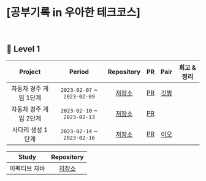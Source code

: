 
# [공부기록 in 우아한 테크코스]


<br>

## 🍏 Level 1

| Project | Period | Repository | PR | Pair | 회고 & 정리 |
|:---:|:---:|:---:|:---:|:---:|:---:|
|자동차 경주 게임 1단계|`2023-02-07` ~ `2023-02-09`|[저장소](https://github.com/hectick/java-racingcar/tree/step1)|[PR](https://github.com/woowacourse/java-racingcar/pull/493)|[깃짱](https://github.com/eunkeeee)| |
|자동차 경주 게임 2단계|`2023-02-10` ~ `2023-02-13`|[저장소](https://github.com/hectick/java-racingcar/tree/step2) |[PR](https://github.com/woowacourse/java-racingcar/pull/552)| | |
|사다리 생성 1단계|`2023-02-14` ~ `2023-02-16`|[저장소](https://github.com/hectick/java-ladder/tree/step1) |[PR](https://github.com/woowacourse/java-ladder/pull/122)|[이오](https://github.com/LJW25)| |

| Study | Repository |
|:---:|:---:|
|이펙티브 자바|[저장소](https://github.com/eunkeeee/2023-effective-java)|

<br>

<br>


<br/>

